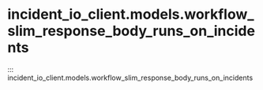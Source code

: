 # incident_io_client.models.workflow_slim_response_body_runs_on_incidents

::: incident_io_client.models.workflow_slim_response_body_runs_on_incidents
